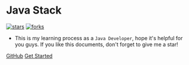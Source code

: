 # Java Stack

[![stars](https://badgen.net/github/stars/ryan4cloud/JavaStack?icon=github&color=4ab8a1)](https://github.com/ryan4cloud/JavaStack) [![forks](https://badgen.net/github/forks/ryan4cloud/JavaStack?icon=github&color=4ab8a1)](https://github.com/ryan4cloud/JavaStack)

- This is my learning process as a `Java Developer`, hope it's helpful for you guys. If you like this documents, don't forget to give me a star!

[GitHub](https://github.com/ryan4cloud/JavaStack)
[Get Started](/en/README.md)

